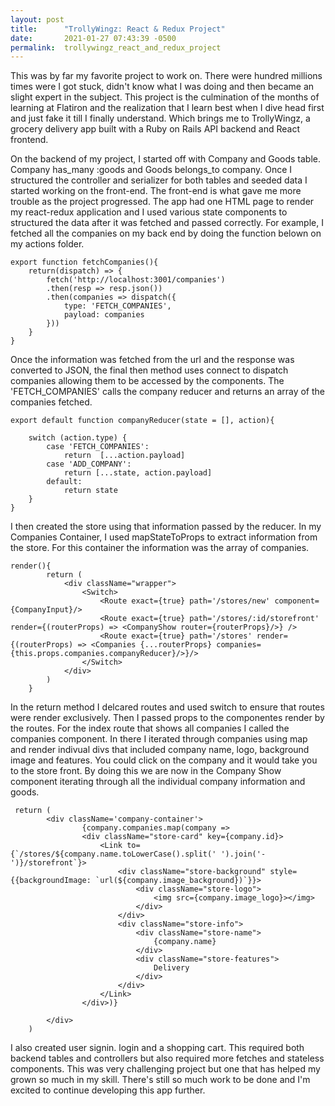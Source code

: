 ```yaml
---
layout: post
title:      "TrollyWingz: React & Redux Project"
date:       2021-01-27 07:43:39 -0500
permalink:  trollywingz_react_and_redux_project
---
```



This was by far my favorite project to work on. There were hundred millions times were I got stuck, didn't know what I was doing and then became an slight expert in the subject. This project is the culmination of the months of learning at Flatiron and the realization that I learn best when I dive head first and just fake it till I finally understand. Which brings me to TrollyWingz, a grocery delivery app built with a Ruby on Rails API backend and React frontend. 

On the backend of my project, I started off with Company and Goods table. Company has_many :goods and Goods belongs_to company. Once I structured the controller and serializer for both tables and seeded data I started working on the front-end. The front-end is what gave me more trouble as the project progressed. The app had one HTML page to render my  react-redux application and  I used various state components to structured the data after it was fetched and passed correctly. For example, I fetched all the companies on my back end by doing the function belown on my actions folder. 

```
export function fetchCompanies(){ 
    return(dispatch) => {
        fetch('http://localhost:3001/companies')
        .then(resp => resp.json())
        .then(companies => dispatch({
            type: 'FETCH_COMPANIES', 
            payload: companies
        }))
    }
}
```

Once the information was fetched from the url and the response was converted to JSON, the final then method uses  connect to dispatch companies allowing them to be accessed by the components. The 'FETCH_COMPANIES' calls the company reducer and returns an array of the companies fetched. 

```
export default function companyReducer(state = [], action){
    
    switch (action.type) {
        case 'FETCH_COMPANIES':
            return  [...action.payload]
        case 'ADD_COMPANY':
            return [...state, action.payload]
        default:
            return state 
    }
}
```

I then created the store using that information passed by the reducer. In my Companies Container, I used mapStateToProps to extract information from the store. For this container the information was the array of companies. 

```
render(){
        return (
            <div className="wrapper">
                <Switch>
                    <Route exact={true} path='/stores/new' component={CompanyInput}/>
                    <Route exact={true} path='/stores/:id/storefront' render={(routerProps) => <CompanyShow router={routerProps}/>} />
                    <Route exact={true} path='/stores' render={(routerProps) => <Companies {...routerProps} companies={this.props.companies.companyReducer}/>}/>
                </Switch>
            </div>
        )
    }
```

In the return method I delcared routes and used switch to ensure that routes were render exclusively. Then I passed props to the componentes render by the routes. For the index route that shows  all companies I called the companies component.  In there I iterated through companies using map and render indivual divs that included company name, logo, background image and features. You could click on the company and it would take you to the store front. By doing this we are now in the Company Show component iterating through all the individual company information and goods. 

```
 return (
        <div className='company-container'>
                {company.companies.map(company =>
                <div className="store-card" key={company.id}>
                    <Link to={`/stores/${company.name.toLowerCase().split(' ').join('-')}/storefront`}>
                        <div className="store-background" style={{backgroundImage: `url(${company.image_background})`}}>
                            <div className="store-logo">
                                <img src={company.image_logo}></img>
                            </div>
                        </div>
                        <div className="store-info">
                            <div className="store-name">
                                {company.name}
                            </div>
                            <div className="store-features">
                                Delivery
                            </div>
                        </div>
                    </Link>
                </div>)}
           
        </div>
    )
```

I also created user signin. login and a shopping cart. This required both backend tables and controllers but also required more fetches and stateless components. This was very challenging project but one that has helped my grown so much in my skill. There's still so much work to be done and I'm excited to continue developing this app further. 
